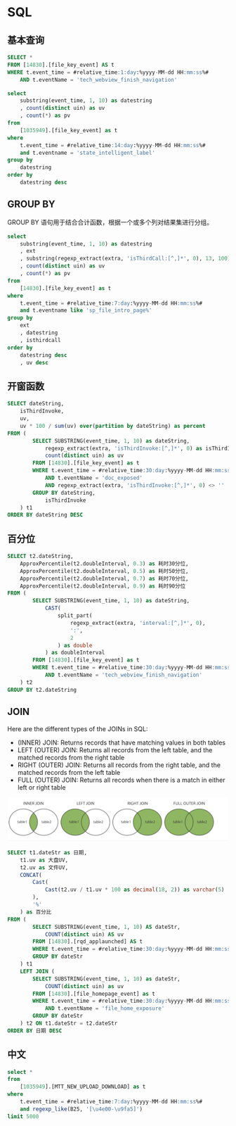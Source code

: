 # SQL

## 基本查询

```sql
SELECT *
FROM [14830].[file_key_event] AS t
WHERE t.event_time = #relative_time:1:day:%yyyy-MM-dd HH:mm:ss%#
    AND t.eventName = 'tech_webview_finish_navigation'
```

```sql
select
    substring(event_time, 1, 10) as datestring
    , count(distinct uin) as uv
    , count(*) as pv
from
    [1035949].[file_key_event] as t
where
    t.event_time = #relative_time:14:day:%yyyy-MM-dd HH:mm:ss%#
    and t.eventname = 'state_intelligent_label'
group by
    datestring
order by
    datestring desc
```

## GROUP BY

GROUP BY 语句用于结合合计函数，根据一个或多个列对结果集进行分组。

```sql
select
    substring(event_time, 1, 10) as datestring
    , ext
    , substring(regexp_extract(extra, 'isThirdCall:[^,]*', 0), 13, 100) as isthirdcall
    , count(distinct uin) as uv
    , count(*) as pv
from
    [14830].[file_key_event] as t
where
    t.event_time = #relative_time:7:day:%yyyy-MM-dd HH:mm:ss%#
    and t.eventname like 'sp_file_intro_page%'
group by
    ext
    , datestring
    , isthirdcall
order by
    datestring desc
    , uv desc
```

## 开窗函数

```sql
SELECT dateString,
    isThirdInvoke,
    uv,
    uv * 100 / sum(uv) over(partition by dateString) as percent
FROM (
        SELECT SUBSTRING(event_time, 1, 10) as dateString,
            regexp_extract(extra, 'isThirdInvoke:[^,]*', 0) as isThirdInvoke,
            count(distinct uin) as uv
        FROM [14830].[file_key_event] as t
        WHERE t.event_time = #relative_time:30:day:%yyyy-MM-dd HH:mm:ss%#
            AND t.eventName = 'doc_exposed'
            AND regexp_extract(extra, 'isThirdInvoke:[^,]*', 0) <> ''
        GROUP BY dateString,
            isThirdInvoke
    ) t1
ORDER BY dateString DESC
```

## 百分位

```sql
SELECT t2.dateString,
    ApproxPercentile(t2.doubleInterval, 0.3) as 耗时30分位,
    ApproxPercentile(t2.doubleInterval, 0.5) as 耗时50分位,
    ApproxPercentile(t2.doubleInterval, 0.7) as 耗时70分位,
    ApproxPercentile(t2.doubleInterval, 0.9) as 耗时90分位
FROM (
        SELECT SUBSTRING(event_time, 1, 10) as dateString,
            CAST(
                split_part(
                    regexp_extract(extra, 'interval:[^,]*', 0),
                    ':',
                    2
                ) as double
            ) as doubleInterval
        FROM [14830].[file_key_event] as t
        WHERE t.event_time = #relative_time:30:day:%yyyy-MM-dd HH:mm:ss%#
            AND t.eventName = 'tech_webview_finish_navigation'
    ) t2
GROUP BY t2.dateString
```

## JOIN

Here are the different types of the JOINs in SQL:

- (INNER) JOIN: Returns records that have matching values in both tables
- LEFT (OUTER) JOIN: Returns all records from the left table, and the matched records from the right table
- RIGHT (OUTER) JOIN: Returns all records from the right table, and the matched records from the left table
- FULL (OUTER) JOIN: Returns all records when there is a match in either left or right table

![img](/img/36F8F8B7-9271-4694-8B79-F858242D7CE1.png)

```sql
SELECT t1.dateStr as 日期,
    t1.uv as 大盘UV,
    t2.uv as 文件UV,
    CONCAT(
        Cast(
            Cast(t2.uv / t1.uv * 100 as decimal(18, 2)) as varchar(5)
        ),
        '%'
    ) as 百分比
FROM (
        SELECT SUBSTRING(event_time, 1, 10) AS dateStr,
            COUNT(distinct uin) AS uv
        FROM [14830].[rqd_applaunched] AS t
        WHERE t.event_time = #relative_time:30:day:%yyyy-MM-dd HH:mm:ss%#
        GROUP BY dateStr
    ) t1
    LEFT JOIN (
        SELECT SUBSTRING(event_time, 1, 10) as dateStr,
            COUNT(distinct uin) as uv
        FROM [14830].[file_homepage_event] as t
        WHERE t.event_time = #relative_time:30:day:%yyyy-MM-dd HH:mm:ss%#
            AND t.eventName = 'file_home_exposure'
        GROUP BY dateStr
    ) t2 ON t1.dateStr = t2.dateStr
ORDER BY 日期 DESC
```

## 中文

```sql
select *
from
    [1035949].[MTT_NEW_UPLOAD_DOWNLOAD] as t
where
    t.event_time = #relative_time:7:day:%yyyy-MM-dd HH:mm:ss%#
    and regexp_like(B25, '[\u4e00-\u9fa5]')
limit 5000
```

